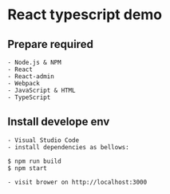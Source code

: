# React typescript demo

## Prepare required
    - Node.js & NPM
    - React
    - React-admin
    - Webpack
    - JavaScript & HTML
    - TypeScript

## Install develope env
    - Visual Studio Code
    - install dependencies as bellows:
``` shell
$ npm run build
$ npm start
```
    - visit brower on http://localhost:3000

